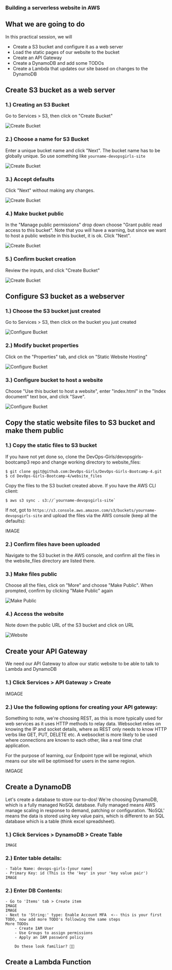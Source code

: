 ### Building a serverless website in AWS
## What we are going to do

In this practical session, we will

- Create a S3 bucket and configure it as a web server
- Load the static pages of our website to the bucket
- Create an API Gateway
- Create a DynamoDB and add some TODOs
- Create a Lambda that updates our site based on changes to the DynamoDB

## Create S3 bucket as a web server

### 1.) Creating an S3 Bucket
Go to Services > S3, then click on "Create Bucket"

![Create Bucket](https://github.com/DevOps-Girls/devopsgirls-bootcamp3/blob/master/images/3-3-serverless-static-site/3-3-1-create-s3-bucket.png?raw=true)

### 2.) Choose a name for S3 Bucket
Enter a unique bucket name and click "Next". The bucket name has to be globally unique. So use something like `yourname-devopsgirls-site`

![Create Bucket](https://github.com/DevOps-Girls/devopsgirls-bootcamp3/blob/master/images/3-3-serverless-static-site/3-3-2-create-s3-bucket.png?raw=true)

### 3.) Accept defaults
Click "Next" without making any changes.

![Create Bucket](https://github.com/DevOps-Girls/devopsgirls-bootcamp3/blob/master/images/3-3-serverless-static-site/3-3-3-create-s3-bucket.png?raw=true)

### 4.) Make bucket public
In the "Manage public permissions" drop down choose "Grant public read access to this bucket". Note that you will have a warning, but since we want to host a public website in this bucket, it is ok. Click "Next".

![Create Bucket](https://github.com/DevOps-Girls/devopsgirls-bootcamp3/blob/master/images/3-3-serverless-static-site/3-3-4-create-s3-bucket.png?raw=true)

### 5.) Confirm bucket creation
Review the inputs, and click "Create Bucket"

![Create Bucket](https://github.com/DevOps-Girls/devopsgirls-bootcamp3/blob/master/images/3-3-serverless-static-site/3-3-5-create-s3-bucket.png?raw=true)

## Configure S3 bucket as a webserver

### 1.) Choose the S3 bucket just created
Go to Services > S3, then click on the bucket you just created

![Configure Bucket](https://github.com/DevOps-Girls/devopsgirls-bootcamp3/blob/master/images/3-3-serverless-static-site/3-3-6-configure-s3-bucket.png?raw=true)

### 2.) Modify bucket properties
Click on the "Properties" tab, and click on "Static Website Hosting"

![Configure Bucket](https://github.com/DevOps-Girls/devopsgirls-bootcamp3/blob/master/images/3-3-serverless-static-site/3-3-7-configure-s3-bucket.png?raw=true)

### 3.) Configure bucket to host a website
Choose "Use this bucket to host a website", enter "index.html" in the "Index document" text box, and click "Save".

![Configure Bucket](https://github.com/DevOps-Girls/devopsgirls-bootcamp3/blob/master/images/3-3-serverless-static-site/3-3-8-configure-s3-bucket.png?raw=true)

## Copy the static website files to S3 bucket and make them public

### 1.) Copy the static files to S3 bucket
If you have not yet done so, clone the DevOps-Girls/devopsgirls-bootcamp3 repo and change working directory to website_files:

```
$ git clone ggit@github.com:DevOps-Girls/DevOps-Girls-Bootcamp-4.git
$ cd DevOps-Girls-Bootcamp-4/website_files
```

Copy the files to the S3 bucket created above. If you have the AWS CLI client:

```
$ aws s3 sync . s3://`yourname-devopsgirls-site`
```

If not, got to `https://s3.console.aws.amazon.com/s3/buckets/yourname-devopsgirls-site` and upload the files via the AWS console (keep all the defaults):

IMAGE

### 2.) Confirm files have been uploaded
Navigate to the S3 bucket in the AWS console, and confirm all the files in the website_files directory are listed there.

### 3.) Make files public
Choose all the files, click on "More" and choose "Make Public". When prompted, confirm by clicking "Make Public" again

![Make Public](https://github.com/DevOps-Girls/devopsgirls-bootcamp3/blob/master/images/3-3-serverless-static-site/3-3-9-make-files-public.png?raw=true)


### 4.) Access the website
Note down the public URL of the S3 bucket and click on URL

![Website](https://github.com/DevOps-Girls/devopsgirls-bootcamp3/blob/master/images/3-3-serverless-static-site/3-3-10-s3-public-endpoint.png?raw=true)

## Create your API Gateway
We need our API Gateway to allow our static website to be able to talk to Lambda and DynamoDB

### 1.) Click Services > API Gateway > Create
IMGAGE
### 2.) Use the following options for creating your API gateway:
Something to note, we're choosing REST, as this is more typically used for web services as it uses HTTP methods to relay data.  Websocket relies on knowing the IP and socket details, where as REST only needs to know HTTP verbs like GET, PUT, DELETE etc. A websocket is more likely to be used where connections are known to each other, like a real time chat application.

For the purpose of learning, our Endpoint type will be regional, which means our site will be optimised for users in the same region.

IMGAGE

## Create a DynamoDB
Let's create a database to store our to-dos! We're choosing DynamoDB, which is a fully managed NoSQL database. Fully managed means AWS manage scaling in response to demand, patching or configuration.
'NoSQL' means the data is stored using key value pairs, which is different to an SQL database which is a table (think excel spreadsheet). 

### 1.) Click Services > DynamoDB > Create Table
	IMAGE
### 2.) Enter table details:
	- Table Name: devops-girls-[your name]
	- Primary Key: id (This is the 'key' in your 'key value pair')
	IMAGE
### 2.) Enter DB Contents:
	- Go to 'Items' tab > Create item
	IMAGE
	IMAGE
	- Next to 'String:' type: Enable Account MFA  <-- this is your first TODO, now add more TODO's following the same steps
	More TODOs
		- Create IAM User
		- Use Groups to assign permissions
		- Apply an IAM password policy

		Do these look familiar? 🕵🏼‍



## Create a Lambda Function


